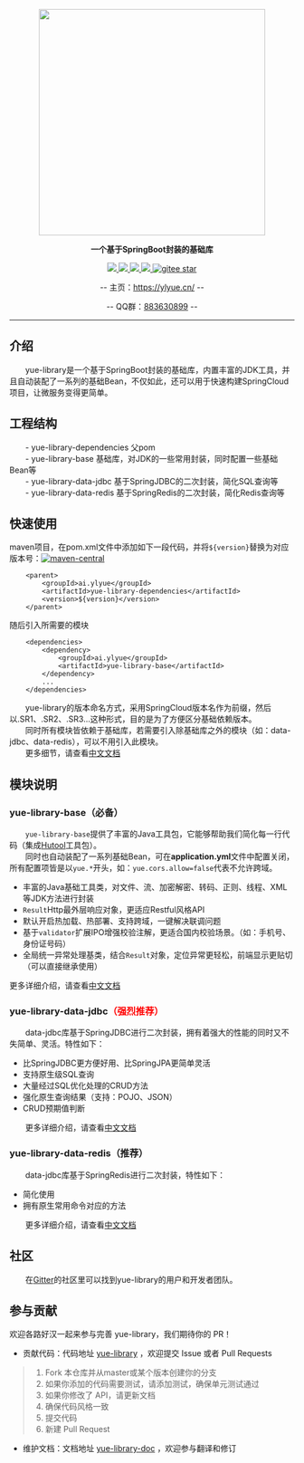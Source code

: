 <p align="center">
	<a href="https://ylyue.cn/"><img src="https://gitee.com/yl-yue/yue-library/raw/master/docs/_images/logo.png" width="400"></a>
</p>
<p align="center">
	<strong>一个基于SpringBoot封装的基础库</strong>
</p>
<p align="center">
	<a target="_blank" href="https://www.apache.org/licenses/LICENSE-2.0.html">
		<img src="https://img.shields.io/:license-apache-blue.svg" ></img>
	</a>
	<a target="_blank" href="https://maven-badges.herokuapp.com/maven-central/ai.ylyue/yue-library-dependencies">
		<img src="https://img.shields.io/maven-central/v/ai.ylyue/yue-library-dependencies.svg?label=Maven%20Central"></img>
	</a>
	<a target="_blank" href="https://www.oracle.com/technetwork/java/javase/downloads/jdk11-downloads-5066655.html">
		<img src="https://img.shields.io/badge/JDK-11+-green.svg" ></img>
	</a>
	<a target="_blank" href="https://gitter.im/yl-yue/yue-library?utm_source=share-link&utm_medium=link&utm_campaign=share-link">
		<img src="https://badges.gitter.im/yl-yue/yue-library.svg" ></img>
	</a>
	<a target="_blank" href="https://gitee.com/yl-yue/yue-library/stargazers">
		<img src='https://gitee.com/yl-yue/yue-library/badge/star.svg?theme=dark' alt='gitee star'></img>
	</a>
<!-- 	<a target="_blank" href='https://github.com/looly/hutool'>
		<img src="https://img.shields.io/github/stars/looly/hutool.svg?style=social" alt="github star"></img>
	</a> -->
</p>
<p align="center">
	-- 主页：<a href="https://ylyue.cn">https://ylyue.cn/</a> --
</p>
<p align="center">
	-- QQ群：<a href="https://jq.qq.com/?_wv=1027&k=5WI2Vbb">883630899</a> --
</p>

-------------------------------------------------------------------------------

## 介绍

　　yue-library是一个基于SpringBoot封装的基础库，内置丰富的JDK工具，并且自动装配了一系列的基础Bean，不仅如此，还可以用于快速构建SpringCloud项目，让微服务变得更简单。

## 工程结构

　　- yue-library-dependencies 父pom  
　　- yue-library-base 基础库，对JDK的一些常用封装，同时配置一些基础Bean等  
　　- yue-library-data-jdbc 基于SpringJDBC的二次封装，简化SQL查询等  
　　- yue-library-data-redis 基于SpringRedis的二次封装，简化Redis查询等

## 快速使用
maven项目，在pom.xml文件中添加如下一段代码，并将`${version}`替换为对应版本号：[![maven-central](https://img.shields.io/maven-central/v/ai.ylyue/yue-library-dependencies.svg?label=Maven%20Central)](https://maven-badges.herokuapp.com/maven-central/ai.ylyue/yue-library-dependencies)
``` pom
	<parent>
		<groupId>ai.ylyue</groupId>
		<artifactId>yue-library-dependencies</artifactId>
		<version>${version}</version>
	</parent>
```
随后引入所需要的模块
``` pom
	<dependencies>
		<dependency>
			<groupId>ai.ylyue</groupId>
			<artifactId>yue-library-base</artifactId>
		</dependency>
		...
	</dependencies>
```
　　yue-library的版本命名方式，采用SpringCloud版本名作为前缀，然后以.SR1、.SR2、.SR3...这种形式，目的是为了方便区分基础依赖版本。<br>
　　同时所有模块皆依赖于基础库，若需要引入除基础库之外的模块（如：data-jdbc、data-redis），可以不用引入此模块。<br>
　　更多细节，请查看[中文文档](https://ylyue.cn)

## 模块说明
### yue-library-base（必备）
　　`yue-library-base`提供了丰富的Java工具包，它能够帮助我们简化每一行代码（集成[Hutool](https://hutool.cn)工具包）。<br>
　　同时也自动装配了一系列基础Bean，可在<b>application.yml</b>文件中配置关闭，所有配置项皆是以`yue.*`开头，如：`yue.cors.allow=false`代表不允许跨域。
- 丰富的Java基础工具类，对文件、流、加密解密、转码、正则、线程、XML等JDK方法进行封装
- `Result`Http最外层响应对象，更适应Restful风格API
- 默认开启热加载、热部署、支持跨域，一键解决联调问题
- 基于`validator`扩展IPO增强校验注解，更适合国内校验场景。（如：手机号、身份证号码）
- 全局统一异常处理基类，结合`Result`对象，定位异常更轻松，前端显示更贴切（可以直接继承使用）

更多详细介绍，请查看[中文文档](https://ylyue.cn)

### yue-library-data-jdbc<font color=red>（强烈推荐）</font>
　　data-jdbc库基于SpringJDBC进行二次封装，拥有着强大的性能的同时又不失简单、灵活。特性如下：
- 比SpringJDBC更方便好用、比SpringJPA更简单灵活
- 支持原生级SQL查询
- 大量经过SQL优化处理的CRUD方法
- 强化原生查询结果（支持：POJO、JSON）
- CRUD预期值判断

　　更多详细介绍，请查看[中文文档](https://ylyue.cn)
### yue-library-data-redis（推荐）
　　data-jdbc库基于SpringRedis进行二次封装，特性如下：
- 简化使用
- 拥有原生常用命令对应的方法

　　更多详细介绍，请查看[中文文档](https://ylyue.cn)

## 社区

　　在[Gitter](https://gitter.im/yl-yue/yue-library)的社区里可以找到yue-library的用户和开发者团队。

## 参与贡献

欢迎各路好汉一起来参与完善 yue-library，我们期待你的 PR！

- 贡献代码：代码地址 [yue-library](https://gitee.com/yl-yue/yue-library) ，欢迎提交 Issue 或者 Pull Requests

> 1. Fork 本仓库并从master或某个版本创建你的分支
> 2. 如果你添加的代码需要测试，请添加测试，确保单元测试通过
> 3. 如果你修改了 API，请更新文档
> 4. 确保代码风格一致
> 5. 提交代码
> 6. 新建 Pull Request

- 维护文档：文档地址 [yue-library-doc](https://gitee.com/yl-yue/yue-library/tree/master/docs) ，欢迎参与翻译和修订
